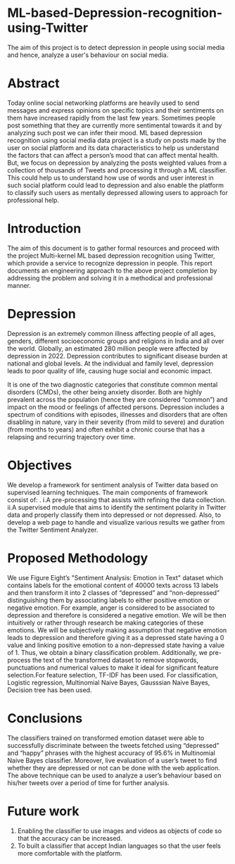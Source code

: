 # ML-based-Depression-recognition-using-Twitter
The aim of this project is to detect depression in people using social media and hence, analyze a user's behaviour on social media.

# Abstract

Today online social networking platforms are heavily used to send messages and express opinions on specific topics and their sentiments on them have increased rapidly from the last few years. Sometimes people post something that they are currently more sentimental towards it and by analyzing such post we can infer their mood. 
ML based depression recognition using social media data project is a study on posts made by the user on social platform and its data characteristics to help us understand the factors that can affect a person’s mood that can affect mental health. But, we focus on depression by analyzing the posts weighted values from a collection of thousands of Tweets and processing it through a ML classifier. This could help us to understand how use of words and user interest in such social platform could lead to depression and also enable the platform to classify such users as mentally depressed allowing users to approach for professional help. 

# Introduction

The aim of this document is to gather formal resources and proceed with the project Multi-kernel ML based depression recognition using Twitter, which provide a service to recognize depression in people. This report documents an engineering approach to the above project completion by addressing the problem and solving it in a methodical and professional manner. 
# Depression
Depression is an extremely common illness affecting people of all ages, genders, different socioeconomic groups and religions in India and all over the world. Globally, an estimated 
280 million people were affected by depression in 2022. Depression contributes to significant disease burden at national and global levels. At the individual and family level, depression leads to poor quality of life, causing huge social and economic impact. 

It is one of the two diagnostic categories that constitute common mental disorders (CMDs), the other being anxiety disorder. Both are highly prevalent across the population (hence they are considered “common”) and impact on the mood or feelings of affected persons. Depression includes a spectrum of conditions with episodes, illnesses and disorders that are often disabling in nature, vary in their severity (from mild to severe) and duration (from months to years) and often exhibit a chronic course that has a relapsing and recurring trajectory over time. 

# Objectives
We develop a framework for sentiment analysis of Twitter data based on supervised learning 
techniques. The main components of framework consist of: 
. i.A pre-processing that assists with refining the data collection. 
  ii.A supervised module that aims to identify the sentiment polarity in Twitter data and properly classify them into depressed or not depressed. 
Also, to develop a web page to handle and visualize various results we gather from the Twitter Sentiment Analyzer.

# Proposed Methodology

We use Figure Eight’s "Sentiment Analysis: Emotion in Text" dataset which contains labels for the emotional content of 40000 texts across 13 labels and then transform it into 2 classes of “depressed” and “non-depressed” distinguishing them by associating labels to either positive emotion or negative emotion. For example, anger is considered to be associated to depression and therefore is considered a negative emotion. We will be then intuitively or rather through research be making categories of these emotions. We will be subjectively making assumption that negative emotion leads to depression and therefore giving it as a depressed state having a 0 value and linking positive emotion to a non-depressed state having a value of 1. Thus, we obtain a binary classification problem. Additionally, we pre-process the text of the transformed dataset to remove stopwords, punctuations and numerical values to make it ideal for significant feature selection.For feature selection, TF-IDF has been used. For classification, Logistic regression, Multinomial Naive Bayes, Gausssian Naive Bayes, Decision tree has been used.

# Conclusions 

The classifiers trained on transformed emotion dataset were able to successfully discriminate between the tweets fetched using “depressed” and “happy” phrases with the highest accuracy of 95.6% in Multinomial Naive Bayes classifier. Moreover, live evaluation of a user’s tweet to find whether they are depressed or not can be done with the web application.
The above technique can be used to analyze a user’s behaviour based on his/her tweets over a period of time for further analysis. 

# Future work

1) Enabling the classifier to use images and videos as objects of code so that the accuracy can be increased. 
2) To built a classifier that accept Indian languages so that the user feels more comfortable with the platform. 
